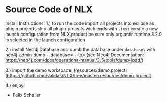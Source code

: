 # Source Code of NLX

Install Instructions: 
1.) to run the code import all projects into eclipse as plugin projects
skip all plugin projects wich ends with `.test`
create a new launch configuration from NLX.product
be sure only org.antlr.runtime.3.2.0 is selected in the launch configuration

2.) install Neo4j Database and dumb the database under `database\` with
neo4j-admin dump --database=<database> --to=<destination-path>
(see Neo4j Documentation: https://neo4j.com/docs/operations-manual/3.5/tools/dump-load/)
  
3.) import the demo workspace: (resources/demo.project)[https://github.com/validas/NLX/tree/master/resources/demo.project]

4.) enjoy!

- Felix Schaller
